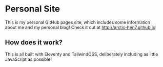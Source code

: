 # Personal Site

This is my personal GitHub pages site, which includes some information about me and my personal blog! Check it out at <http://arctic-hen7.github.io>!

## How does it work?

This is all built with Eleventy and TailwindCSS, deliberately including as little JavaScript as possible!
